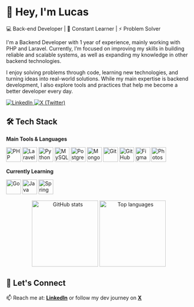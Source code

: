 
# 👋 Hey, I'm Lucas  
💻 Back-end Developer | 🚀 Constant Learner | ⚡ Problem Solver  

I'm a Backend Developer with 1 year of experience, mainly working with PHP and Laravel. Currently, I’m focused on improving my skills in building reliable and scalable systems, as well as expanding my knowledge in other backend technologies.  

I enjoy solving problems through code, learning new technologies, and turning ideas into real-world solutions. While my main expertise is backend development, I also explore tools and practices that help me become a better developer every day.   

<p align="left">
  <a href="https://www.linkedin.com/in/lucascorreiafullstackdeveloper831/">
    <img alt="LinkedIn" title="Connect on LinkedIn" src="https://img.shields.io/badge/-LinkedIn-0077B5?style=flat&logo=linkedin&logoColor=white"/>
  </a>
  <a href="https://x.com/lucasdevproject">
    <img alt="X (Twitter)" title="Follow me on X" src="https://img.shields.io/badge/-X-000000?style=flat&logo=x&logoColor=white"/>
  </a>
</p>

## 🛠️ Tech Stack  

**Main Tools & Languages**  
<p align="left">
  <img alt="PHP" width="40px" src="https://cdn.jsdelivr.net/gh/devicons/devicon/icons/php/php-original.svg"/>
  <img alt="Laravel" width="40px" src="https://cdn.jsdelivr.net/gh/devicons/devicon/icons/laravel/laravel-original.svg"/>
  <img alt="Python" width="40px" src="https://cdn.jsdelivr.net/gh/devicons/devicon/icons/python/python-original.svg"/>
  <img alt="MySQL" width="40px" src="https://cdn.jsdelivr.net/gh/devicons/devicon/icons/mysql/mysql-original.svg"/>
  <img alt="PostgreSQL" width="40px" src="https://cdn.jsdelivr.net/gh/devicons/devicon/icons/postgresql/postgresql-original.svg"/>
  <img alt="MongoDB" width="40px" src="https://cdn.jsdelivr.net/gh/devicons/devicon/icons/mongodb/mongodb-original.svg"/>
  <img alt="Git" width="40px" src="https://cdn.jsdelivr.net/gh/devicons/devicon/icons/git/git-original.svg"/>
  <img alt="GitHub" width="40px" src="https://cdn.jsdelivr.net/gh/devicons/devicon/icons/github/github-original.svg"/>
  <img alt="Figma" width="40px" src="https://cdn.jsdelivr.net/gh/devicons/devicon/icons/figma/figma-original.svg"/>
  <img alt="Photoshop" width="40px" src="https://cdn.jsdelivr.net/gh/devicons/devicon/icons/photoshop/photoshop-plain.svg"/>
</p>  

**Currently Learning**  
<p align="left">
  <img alt="Go" width="40px" src="https://cdn.jsdelivr.net/gh/devicons/devicon/icons/go/go-original.svg"/>
  <img alt="Java" width="40px" src="https://cdn.jsdelivr.net/gh/devicons/devicon/icons/java/java-original.svg"/>
  <img alt="Spring" width="40px" src="https://cdn.jsdelivr.net/gh/devicons/devicon/icons/spring/spring-original.svg"/>
</p>

<p align="center">
  <img src="https://github-readme-stats.vercel.app/api?username=olucascdev&show_icons=true&theme=tokyonight" alt="GitHub stats" height="180px"/>
  <img src="https://github-readme-stats.vercel.app/api/top-langs?username=olucascdev&layout=compact&theme=tokyonight" alt="Top languages" height="180px"/>
</p>  

## 🚀 Let's Connect  
📫 Reach me at: **[LinkedIn](https://www.linkedin.com/in/lucascorreiafullstackdeveloper831/)** or follow my dev journey on **[X](https://x.com/lucasdevproject)**  
